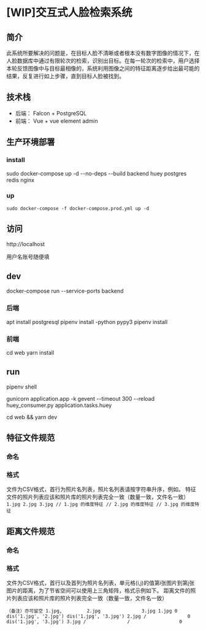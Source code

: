 # [WIP]交互式人脸检索系统

## 简介

此系统所要解决的问题是，在目标人脸不清晰或者根本没有数字图像的情况下，在人脸数据库中通过有限轮次的检索，识别出目标。在每一轮次的检索中，用户选择本轮反馈图像中与目标最相像的，系统利用图像之间的特征距离逐步给出最可能的结果，反复进行如上步骤，直到目标人脸被找到。

## 技术栈

* 后端： Falcon + PostgreSQL
* 前端： Vue + vue element admin

## 生产环境部署

### install

sudo docker-compose up -d --no-deps --build backend huey postgres redis nginx

### up

`sudo docker-compose -f docker-compose.prod.yml up -d`


## 访问

http://localhost

用户名账号随便填

## dev


docker-compose run  --service-ports backend

### 后端

apt install postgresql
pipenv install -python pypy3
pipenv install

### 前端

cd web
yarn install


## run

pipenv shell
<!-- gunicorn application.app -->
gunicorn application.app -k gevent --timeout 300 --reload
huey_consumer.py application.tasks.huey

cd web && yarn dev
<!-- docker run --detach -p 80:8000 flask_gunicorn_app -->
## 特征文件规范

### 命名

<!-- *.dat -->

### 格式

文件为CSV格式，首行为照片名列表，照片名列表请按字符串升序，例如。
特征文件的照片列表应该和照片库的照片列表完全一致（数量一致，文件名一致）
`
1.jpg 2.jpg 3.jpg
// 1.jpg 的维度特征
// 2.jpg 的维度特征
// 3.jpg 的维度特征
`

## 距离文件规范

### 命名


### 格式

文件为CSV格式，首行以及首列为照片名列表，单元格(i,j)的值第i张图片到第j张图片的距离，为了节省空间可以使用上三角矩阵，格式示例如下。
距离文件的照片列表应该和照片库的照片列表完全一致（数量一致，文件名一致）

`
（备注）亦可留空 1.jpg,         2.jpg               3.jpg
1.jpg 0     dis('1.jpg', '2.jpg') dis('1.jpg', '3.jpg')
2.jpg /               0           dis('1.jpg', '3.jpg')
3.jpg /               /                  0
`

<!-- # docker -->

<!-- docker build .  -t cosformula/face-retrievatl:<tag> -->
<!-- docker-compose up -d --no-deps --build web postgres redis
docker-compose run web -->
